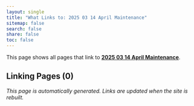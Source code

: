 ```yaml
---
layout: single
title: "What Links to: 2025 03 14 April Maintenance"
sitemap: false
search: false
share: false
toc: false
---
```


This page shows all pages that link to **[2025 03 14 April Maintenance](/scicompannounce/2025-03-14-april-maintenance/)**.

## Linking Pages (0)


*This page is automatically generated. Links are updated when the site is rebuilt.*
